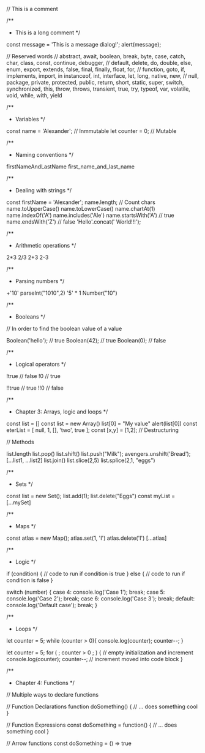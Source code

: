 // This is a comment

/**
 * This is a long comment
 */


const message = 'This is a message dialog!';
alert(message);


// Reserved words
// abstract, await, boolean, break, byte, case, catch, char, class, const, continue, debugger, 
// default, delete, do, double, else, enum, export, extends, false, final, finally, float, for, 
// function, goto, if, implements, import, in instanceof, int, interface, let, long, native, new, 
// null, package, private, protected, public, return, short, static, super, switch, synchronized, this, throw, throws, transient, true, try, typeof, var, volatile, void, while, with, yield


/**
 * Variables
 */

const name = 'Alexander'; // Inmmutable
let counter = 0; // Mutable


/**
 * Naming conventions
 */

firstNameAndLastName
first_name_and_last_name


/**
 * Dealing with strings
 */

const firstName = 'Alexander';
name.length; // Count chars
name.toUpperCase()
name.toLowerCase()
name.chartAt(1)
name.indexOf('A')
name.includes('Ale')
name.startsWith('A') // true
name.endsWith('Z') // false
'Hello'.concat(' World!!!');



/**
 * Arithmetic operations
 */

2*3
2/3
2+3
2-3


/**
 * Parsing numbers
 */

+'10'
parseInt("1010",2)
'5' * 1
Number("10")


/**
 * Booleans
 */

// In order to find the boolean value of a value

Boolean('hello'); // true
Boolean(42); // true
Boolean(0); // false


/**
 * Logical operators
 */

!true // false
!0 // true

!!true // true
!!0 // false




/**
 * Chapter 3: Arrays, logic and loops
 */

const list = []
const list = new Array()
list[0] = "My value"
alert(list[0])
const eterList = [ null, 1, [], 'two', true ];
const [x,y] = [1,2]; // Destructuring

// Methods

list.length
list.pop()
list.shift()
list.push("Milk");
avengers.unshift('Bread');
[...list1, ...list2]
list.join()
list.slice(2,5)
list.splice(2,1, "eggs")


/**
 * Sets
 */


const list = new Set();
list.add(1);
list.delete("Eggs")
const myList = [...mySet]


/**
 * Maps
 */

const atlas = new Map();
atlas.set(1, 'I')
atlas.delete('I')
[...atlas]




/**
 * Logic
 */


if (condition) {
// code to run if condition is true
} else {
// code to run if condition is false
}

switch (number) {
    case 4:
    console.log('Case 1');
    break;
    case 5:
    console.log('Case 2');
    break;
    case 6:
    console.log('Case 3');
    break;
    default:
    console.log('Default case');
    break;
}



/**
 * Loops
 */


let counter = 5;
while (counter > 0){
    console.log(counter);
    counter--;
}


let counter = 5;
for ( ; counter > 0 ; ) { // empty initialization and increment
    console.log(counter);
    counter--; // increment moved into code block
}




/**
 * Chapter 4: Functions
 */


// Multiple ways to declare functions

// Function Declarations
function doSomething() {
    // ... does something cool
}

// Function Expressions
const doSomething = function() {
    // ... does something cool
}

// Arrow functions
const doSomething = () => true